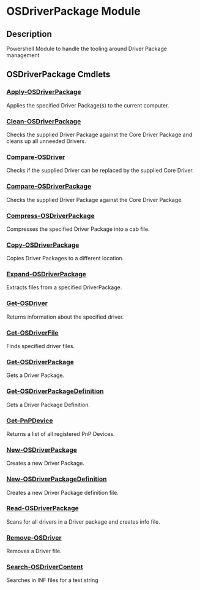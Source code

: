 ﻿---
Module Name: OSDriverPackage
Module Guid: 882400f5-c8c3-430f-a454-17eaec20a708
Download Help Link: https://github.com/MaikKoster/OSDriverPackage//blob/master/docs/OSDriverPackage.md
Help Version: 0.1.0
Locale: en-US
---

# OSDriverPackage Module
## Description
Powershell Module to handle the tooling around Driver Package management

## OSDriverPackage Cmdlets
### [Apply-OSDriverPackage](Apply-OSDriverPackage.md)
Applies the specified Driver Package(s) to the current computer.

### [Clean-OSDriverPackage](Clean-OSDriverPackage.md)
Checks the supplied Driver Package against the Core Driver Package and cleans up all
unneeded Drivers.

### [Compare-OSDriver](Compare-OSDriver.md)
Checks if the supplied Driver can be replaced by the supplied Core Driver.

### [Compare-OSDriverPackage](Compare-OSDriverPackage.md)
Checks the supplied Driver Package against the Core Driver Package.

### [Compress-OSDriverPackage](Compress-OSDriverPackage.md)
Compresses the specified Driver Package into a cab file.

### [Copy-OSDriverPackage](Copy-OSDriverPackage.md)
Copies Driver Packages to a different location.

### [Expand-OSDriverPackage](Expand-OSDriverPackage.md)
Extracts files from a specified DriverPackage.

### [Get-OSDriver](Get-OSDriver.md)
Returns information about the specified driver.

### [Get-OSDriverFile](Get-OSDriverFile.md)
Finds specified driver files.

### [Get-OSDriverPackage](Get-OSDriverPackage.md)
Gets a Driver Package.

### [Get-OSDriverPackageDefinition](Get-OSDriverPackageDefinition.md)
Gets a Driver Package Definition.

### [Get-PnPDevice](Get-PnPDevice.md)
Returns a list of all registered PnP Devices.

### [New-OSDriverPackage](New-OSDriverPackage.md)
Creates a new Driver Package.

### [New-OSDriverPackageDefinition](New-OSDriverPackageDefinition.md)
Creates a new Driver Package definition file.

### [Read-OSDriverPackage](Read-OSDriverPackage.md)
Scans for all drivers in a Driver package and creates info file.

### [Remove-OSDriver](Remove-OSDriver.md)
Removes a Driver file.

### [Search-OSDriverContent](Search-OSDriverContent.md)
Searches in INF files for a text string


